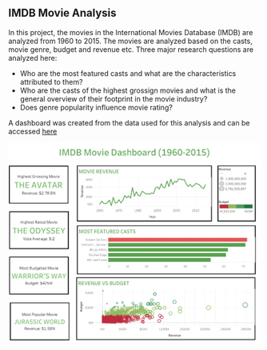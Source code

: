 ## IMDB Movie Analysis
In this project, the movies in the International Movies Database (IMDB) are analyzed from 1960 to 2015. The movies are analyzed based on the casts, movie genre, budget and revenue etc. 
Three major research questions are analyzed here:

+ Who are the most featured casts and what are the characteristics attributed to them?
+ Who are the casts of the highest grossign movies and what is the general overview of their footprint in the movie industry?
+ Does genre popularity influence movie rating?

A dashboard was created from the data used for this analysis and can be accessed [here](https://public.tableau.com/app/profile/margaret.awojide/viz/IMDBMovieDashboard_16554219196260/Dashboard1?publish=yes)

[<img src="https://github.com/awojidetola/Udacity-Data-Analysis-ND/blob/main/IMDB%20Movies%20Analysis/Dashboard_1%20(5).PNG"
align="center" alt="Dashboard" title="Tableau Dashboard"/>](https://github.com/awojidetola)

